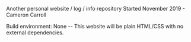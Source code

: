 Another personal website / log / info repository
Started November 2019 - Cameron Carroll

Build environment: None -- This website will be plain HTML/CSS with no external dependencies.
